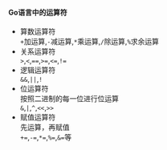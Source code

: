 #### Go语言中的运算符

+ 算数运算符<br>
   `+`加运算,`-`减运算,`*`乘运算,`/`除运算,`%`求余运算<br>
+ 关系运算符<br>
    `>`,`<`,`==`,`>=`,`<=`,`!=`<br>
+ 逻辑运算符<br>
    `&&`,`||`,`!`<br>
+ 位运算符<br>
    按照二进制的每一位进行位运算<br>
    `&`,`|`,`^`,`<<`,`>>`<br>
+ 赋值运算符<br>
    先运算，再赋值<br>
    `+=`,`-=`,`*=`,`%=`,`&=`等<br>